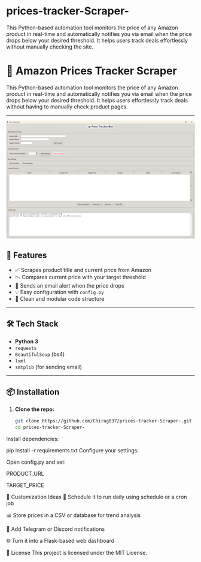 # prices-tracker-Scraper-
This Python-based automation tool monitors the price of any Amazon product in real-time and automatically notifies you via email when the price drops below your desired threshold. It helps users track deals effortlessly without manually checking the site. 
# 🛒 Amazon Prices Tracker Scraper

This Python-based automation tool monitors the price of any Amazon product in real-time and automatically notifies you via email when the price drops below your desired threshold. It helps users effortlessly track deals without having to manually check product pages.

---
![Alt Text](ss.png)

## 🚀 Features

- ✅ Scrapes product title and current price from Amazon
- 📉 Compares current price with your target threshold
- 📧 Sends an email alert when the price drops
- 💡 Easy configuration with `config.py`
- 🧰 Clean and modular code structure

---

## 🛠️ Tech Stack

- **Python 3**
- `requests`
- `BeautifulSoup` (bs4)
- `lxml`
- `smtplib` (for sending email)

---

## 📦 Installation

1. **Clone the repo:**
   ```bash
   git clone https://github.com/Chirag037/prices-tracker-Scraper-.git
   cd prices-tracker-Scraper-
Install dependencies:

pip install -r requirements.txt
Configure your settings:

Open config.py and set:

PRODUCT_URL

TARGET_PRICE








🧩 Customization Ideas
🔁 Schedule it to run daily using schedule or a cron job

📊 Store prices in a CSV or database for trend analysis

📲 Add Telegram or Discord notifications

🌐 Turn it into a Flask-based web dashboard

📄 License
This project is licensed under the MIT License.

